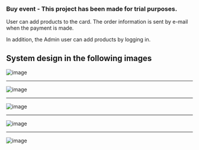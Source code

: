 ### Buy event -  This project has been made for trial purposes.


User can add products to the card. The order information is sent by e-mail when the payment is made.

In addition, the Admin user can add products by logging in.

## System design in the following images

![image](https://user-images.githubusercontent.com/40340842/90963115-e75ff980-e4bd-11ea-9b3b-2f6f3df764a5.png )
<hr>

![image](https://user-images.githubusercontent.com/40340842/90963140-06f72200-e4be-11ea-9ff7-196f91e564c8.png)
<hr>

![image](https://user-images.githubusercontent.com/40340842/90963151-1aa28880-e4be-11ea-8b01-3f40f061177f.png)
<hr>

![image](https://user-images.githubusercontent.com/40340842/90963159-41f95580-e4be-11ea-8565-cc29f30ab706.png)
<hr>

![image](https://user-images.githubusercontent.com/40340842/90963178-5d646080-e4be-11ea-8401-f77bbd351710.png)

